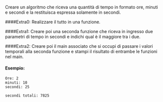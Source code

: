 Creare un algoritmo che riceva una quantità di tempo in formato ore,
minuti e secondi e la restituisca espressa solamente in secondi. 

####Extra0: 
Realizzare il tutto in una funzione.

####Extra1:
Creare poi una seconda funzione che riceva in ingresso due parametri di tempo
in secondi e indichi qual è il maggiore tra i due. 

####Extra2:
Creare poi il main associato che si occupi di passare i valori temporali alla seconda funzione e stampi il risultato di entrambe le funzioni nel main.

#### Esempio:
```plaintext
Ore: 2
minuti: 10
secondi: 25

secondi totali: 7825
```
